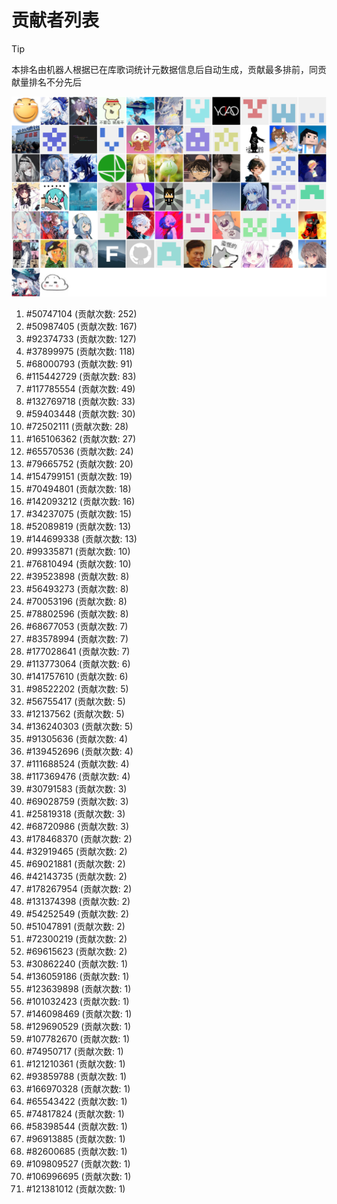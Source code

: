 # 贡献者列表

> [!TIP]
> 本排名由机器人根据已在库歌词统计元数据信息后自动生成，贡献最多排前，同贡献量排名不分先后

![贡献者头像画廊](./CONTRIBUTORS.svg)

1. #50747104 (贡献次数: 252)
2. #50987405 (贡献次数: 167)
3. #92374733 (贡献次数: 127)
4. #37899975 (贡献次数: 118)
5. #68000793 (贡献次数: 91)
6. #115442729 (贡献次数: 83)
7. #117785554 (贡献次数: 49)
8. #132769718 (贡献次数: 33)
9. #59403448 (贡献次数: 30)
10. #72502111 (贡献次数: 28)
11. #165106362 (贡献次数: 27)
12. #65570536 (贡献次数: 24)
13. #79665752 (贡献次数: 20)
14. #154799151 (贡献次数: 19)
15. #70494801 (贡献次数: 18)
16. #142093212 (贡献次数: 16)
17. #34237075 (贡献次数: 15)
18. #52089819 (贡献次数: 13)
19. #144699338 (贡献次数: 13)
20. #99335871 (贡献次数: 10)
21. #76810494 (贡献次数: 10)
22. #39523898 (贡献次数: 8)
23. #56493273 (贡献次数: 8)
24. #70053196 (贡献次数: 8)
25. #78802596 (贡献次数: 8)
26. #68677053 (贡献次数: 7)
27. #83578994 (贡献次数: 7)
28. #177028641 (贡献次数: 7)
29. #113773064 (贡献次数: 6)
30. #141757610 (贡献次数: 6)
31. #98522202 (贡献次数: 5)
32. #56755417 (贡献次数: 5)
33. #12137562 (贡献次数: 5)
34. #136240303 (贡献次数: 5)
35. #91305636 (贡献次数: 4)
36. #139452696 (贡献次数: 4)
37. #111688524 (贡献次数: 4)
38. #117369476 (贡献次数: 4)
39. #30791583 (贡献次数: 3)
40. #69028759 (贡献次数: 3)
41. #25819318 (贡献次数: 3)
42. #68720986 (贡献次数: 3)
43. #178468370 (贡献次数: 2)
44. #32919465 (贡献次数: 2)
45. #69021881 (贡献次数: 2)
46. #42143735 (贡献次数: 2)
47. #178267954 (贡献次数: 2)
48. #131374398 (贡献次数: 2)
49. #54252549 (贡献次数: 2)
50. #51047891 (贡献次数: 2)
51. #72300219 (贡献次数: 2)
52. #69615623 (贡献次数: 2)
53. #30862240 (贡献次数: 1)
54. #136059186 (贡献次数: 1)
55. #123639898 (贡献次数: 1)
56. #101032423 (贡献次数: 1)
57. #146098469 (贡献次数: 1)
58. #129690529 (贡献次数: 1)
59. #107782670 (贡献次数: 1)
60. #74950717 (贡献次数: 1)
61. #121210361 (贡献次数: 1)
62. #93859788 (贡献次数: 1)
63. #166970328 (贡献次数: 1)
64. #65543422 (贡献次数: 1)
65. #74817824 (贡献次数: 1)
66. #58398544 (贡献次数: 1)
67. #96913885 (贡献次数: 1)
68. #82600685 (贡献次数: 1)
69. #109809527 (贡献次数: 1)
70. #106996695 (贡献次数: 1)
71. #121381012 (贡献次数: 1)
